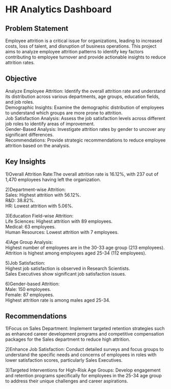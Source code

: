 
# HR Analytics Dashboard




## Problem Statement
Employee attrition is a critical issue for organizations, leading to increased costs, loss of talent, and disruption of business operations. This project aims to analyze employee attrition patterns to identify key factors contributing to employee turnover and provide actionable insights to reduce attrition rates.
## Objective
Analyze Employee Attrition: Identify the overall attrition rate and understand its distribution across various departments, age groups, education fields, and job roles.    
Demographic Insights: Examine the demographic distribution of employees to understand which groups are more prone to attrition.    
Job Satisfaction Analysis: Assess the job satisfaction levels across different job roles to identify areas of improvement.    
Gender-Based Analysis: Investigate attrition rates by gender to uncover any significant differences.    
Recommendations: Provide strategic recommendations to reduce employee attrition based on the analysis.    
## Key Insights
1)Overall Attrition Rate:The overall attrition rate is 16.12%, with 237 out of 1,470 employees having left the organization.   

2)Department-wise Attrition:  
            Sales: Highest attrition with 56.12%.  
            R&D: 38.82%.  
            HR: Lowest attrition with 5.06%.  

3)Education Field-wise Attrition:  
    Life Sciences: Highest attrition with 89 employees.    
    Medical: 63 employees.  
    Human Resources: Lowest attrition with 7 employees.

4)Age Group Analysis:  
    Highest number of employees are in the 30-33 age group (213 employees).  
    Attrition is highest among employees aged 25-34 (112 employees). 
    
5)Job Satisfaction:  
    Highest job satisfaction is observed in Research Scientists.  
    Sales Executives show significant job satisfaction issues.  
    
6)Gender-based Attrition:  
    Male: 150 employees.  
    Female: 87 employees.  
    Highest attrition rate is among males aged 25-34.  
## Recommendations
1)Focus on Sales Department: Implement targeted retention strategies such as enhanced career development programs and competitive compensation packages for the Sales department to reduce high attrition.


2)Enhance Job Satisfaction: Conduct detailed surveys and focus groups to understand the specific needs and concerns of employees in roles with lower satisfaction scores, particularly Sales Executives.


3)Targeted Interventions for High-Risk Age Groups: Develop engagement and retention programs specifically for employees in the 25-34 age group to address their unique challenges and career aspirations.  
